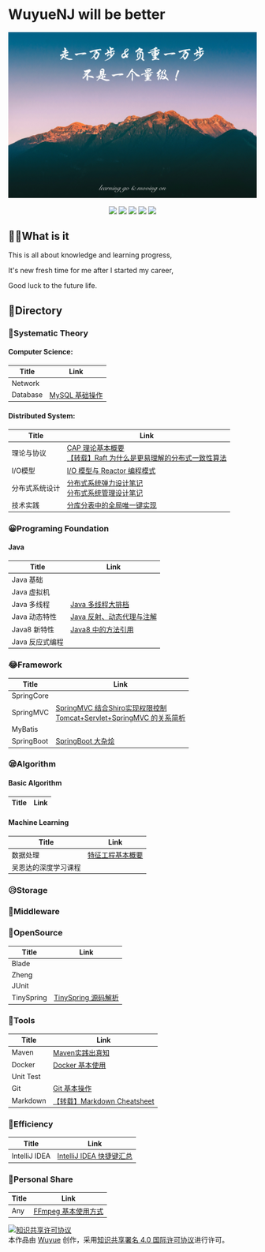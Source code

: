 # WuyueNJ will be better

![](images/blog_background.jpg)

<p align='center'>
<img src="https://img.shields.io/badge/build-passing-brightgreen.svg">
<img src="https://img.shields.io/badge/language-Java-orange.svg">
<a href=""><img src="https://img.shields.io/badge/license-CC-yellow.svg"></a>
<img src="https://img.shields.io/badge/made%20with-=1-blue.svg">
<img src="https://img.shields.io/badge/PR-welcome%20!-brightgreen.svg?colorA=a0cd34">
</p>

## ✍🏼What is it

This is all about knowledge and learning progress, 

It's new fresh time for me after I started my career, 

Good luck to the future life.

## 📖Directory

### 🤬Systematic Theory

#### Computer Science:

|Title|Link|
|-----|----|
|Network||
|Database|[MySQL 基础操作](https://github.com/MrCQ/Wuyue-Field/blob/master/contents/MySQL%20%E5%9F%BA%E7%A1%80%E6%93%8D%E4%BD%9C.md)|

#### Distributed System:

|Title|Link|
|-----|----|
|理论与协议|[CAP 理论基本概要](https://github.com/MrCQ/Wuyue-Field/blob/master/contents/CAP%20%E7%90%86%E8%AE%BA.md)<br>[【转载】Raft 为什么是更易理解的分布式一致性算法](https://www.cnblogs.com/mindwind/p/5231986.html)|
|I/O模型|[I/O 模型与 Reactor 编程模式](https://github.com/MrCQ/Wuyue-Field/blob/master/contents/%E7%BD%91%E7%BB%9CIO%E6%A8%A1%E5%9E%8B%E4%B8%8EReactor%E5%BA%94%E7%94%A8%E6%A8%A1%E5%BC%8F.md)|
|分布式系统设计|[分布式系统弹力设计笔记](https://github.com/MrCQ/Wuyue-Field/blob/master/contents/%E5%88%86%E5%B8%83%E5%BC%8F%E7%B3%BB%E7%BB%9F%E5%BC%B9%E5%8A%9B%E8%AE%BE%E8%AE%A1%E7%AC%94%E8%AE%B0.md)<br>[分布式系统管理设计笔记](https://github.com/MrCQ/Wuyue-Field/blob/master/contents/%E5%88%86%E5%B8%83%E5%BC%8F%E7%B3%BB%E7%BB%9F%E7%AE%A1%E7%90%86%E8%AE%BE%E8%AE%A1%E7%AC%94%E8%AE%B0.md)|
|技术实践|[分库分表中的全局唯一键实现](https://github.com/MrCQ/Wuyue-Field/blob/master/contents/%E5%88%86%E5%BA%93%E5%88%86%E8%A1%A8%E4%B8%AD%E7%9A%84%E5%85%A8%E5%B1%80%E5%94%AF%E4%B8%80%E9%94%AE%E5%AE%9E%E7%8E%B0.md)|


### 😀Programing Foundation

#### Java

|Title|Link|
|-----|----|
|Java 基础||
|Java 虚拟机||
|Java 多线程|[Java 多线程大排档](https://github.com/MrCQ/Wuyue-Field/blob/master/contents/Java%20%E5%A4%9A%E7%BA%BF%E7%A8%8B%E5%A4%A7%E6%8E%92%E6%A1%A3.md)|
|Java 动态特性|[Java 反射、动态代理与注解](https://github.com/MrCQ/Wuyue-Field/blob/master/contents/Java%20%E5%8F%8D%E5%B0%84%E3%80%81%E5%8A%A8%E6%80%81%E4%BB%A3%E7%90%86%E4%B8%8E%E6%B3%A8%E8%A7%A3.md)|
|Java8 新特性|[Java8 中的方法引用](https://github.com/MrCQ/Wuyue-Field/blob/master/contents/Java8%20%E4%B8%AD%E7%9A%84%E6%96%B9%E6%B3%95%E5%BC%95%E7%94%A8.md)|
|Java 反应式编程||

### 😂Framework

|Title|Link|
|-----|----|
|SpringCore||
|SpringMVC|[SpringMVC 结合Shiro实现权限控制](https://github.com/MrCQ/Wuyue-Field/blob/master/contents/SpringMVC%20%E7%BB%93%E5%90%88Shiro%E5%AE%9E%E7%8E%B0%E6%9D%83%E9%99%90%E6%8E%A7%E5%88%B6.md)<br>[Tomcat+Servlet+SpringMVC 的关系简析](https://github.com/MrCQ/Wuyue-Field/blob/master/contents/Tomcat%2BServlet%2BSpringMVC%E7%9A%84%E5%85%B3%E7%B3%BB%E7%AE%80%E6%9E%90.md)|
|MyBatis||
|SpringBoot|[SpringBoot 大杂烩](https://github.com/MrCQ/Wuyue-Field/blob/master/contents/SpringBoot%20%E5%A4%A7%E6%9D%82%E7%83%A9.md)|

### 😪Algorithm

#### Basic Algorithm

|Title|Link|
|----|----|

#### Machine Learning

|Title|Link|
|-----|-----|
|数据处理|[特征工程基本概要]()|
|吴恩达的深度学习课程||

### 😥Storage

### 🧐Middleware

### 🤯OpenSource

|Title|Link|
|-----|----|
|Blade||
|Zheng||
|JUnit||
|TinySpring|[TinySpring 源码解析](https://github.com/MrCQ/Wuyue-Field/blob/master/contents/TinySpring%20%E6%BA%90%E4%BB%A3%E7%A0%81%E8%A7%A3%E6%9E%90.md)|

### 🤩Tools

|Title|Link|
|-----|----|
|Maven|[Maven实践出真知](https://github.com/MrCQ/Wuyue-Field/blob/master/contents/Maven%20%E5%AE%9E%E8%B7%B5%E5%87%BA%E7%9C%9F%E7%9F%A5.md)|
|Docker|[Docker 基本使用]()<br>|
|Unit Test||
|Git|[Git 基本操作](https://github.com/MrCQ/Wuyue-Field/blob/master/contents/Git%20%E5%9F%BA%E6%9C%AC%E6%93%8D%E4%BD%9C.md)|
|Markdown|[【转载】Markdown Cheatsheet](https://github.com/MrCQ/Wuyue-Field/tree/master/contents/Markdown%20Cheatsheet.md)|

### 👻Efficiency

|Title|Link|
|-----|-----|
|IntelliJ IDEA|[IntelliJ IDEA 快捷键汇总](https://github.com/MrCQ/Wuyue-Field/blob/master/contents/IntelliJ%20IDEA%20%E5%BF%AB%E6%8D%B7%E9%94%AE%E6%B1%87%E6%80%BB.md)|

### 🍉Personal Share

|Title|Link|
|-----|-----|
|Any|[FFmpeg 基本使用方式](https://github.com/MrCQ/Wuyue-Field/blob/master/contents/FFmpeg%E5%B8%B8%E7%94%A8%E5%9F%BA%E6%9C%AC%E5%91%BD%E4%BB%A4.md)|


<a rel="license" href="http://creativecommons.org/licenses/by/4.0/"><img alt="知识共享许可协议" style="border-width:0" src="https://i.creativecommons.org/l/by/4.0/88x31.png" /></a><br />本<span xmlns:dct="http://purl.org/dc/terms/" href="http://purl.org/dc/dcmitype/Text" rel="dct:type">作品</span>由 <a xmlns:cc="http://creativecommons.org/ns#" href="https://github.com/MrCQ/Wuyue-Field" property="cc:attributionName" rel="cc:attributionURL">Wuyue</a> 创作，采用<a rel="license" href="http://creativecommons.org/licenses/by/4.0/">知识共享署名 4.0 国际许可协议</a>进行许可。
